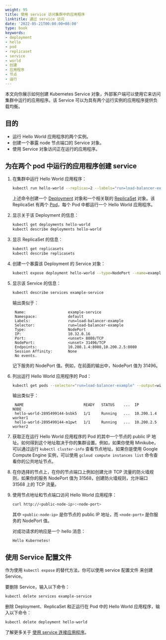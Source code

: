 ```yaml
---
weight: 95
title: 使用 service 访问集群中的应用程序
linktitle: 通过 service 访问
date: '2022-05-21T00:00:00+08:00'
type: book
keywords:
- deployment
- hello
- pod
- replicaset
- service
- world
- 创建
- 应用程序
- 节点
- 运行
---
```



本文向你展示如何创建 Kubernetes Service 对象，外部客户端可以使用它来访问集群中运行的应用程序。该 Service 可以为具有两个运行实例的应用程序提供负载均衡。

## 目的

- 运行 Hello World 应用程序的两个实例。
- 创建一个暴露 node 节点端口的 Service 对象。
- 使用 Service 对象访问正在运行的应用程序。

## 为在两个 pod 中运行的应用程序创建 service

1. 在集群中运行 Hello World 应用程序：

   ```bash
   kubectl run hello-world --replicas=2 --labels="run=load-balancer-example" --image=gcr.io/google-samples/node-hello:1.0  --port=8080
   ```

   上述命令创建一个 [Deployment](https://kubernetes.io/docs/concepts/workloads/controllers/deployment) 对象和一个相关联的 [ReplicaSet](https://kubernetes.io/docs/concepts/workloads/controllers/replicaset) 对象。该 ReplicaSet 有两个 [Pod](https://kubernetes.io/docs/concepts/workloads/pods/pod)，每个 Pod 中都运行一个 Hello World 应用程序。

2. 显示关于该 Deployment 的信息：

   ```bash
   kubectl get deployments hello-world
   kubectl describe deployments hello-world
   ```

3. 显示 ReplicaSet 的信息：

   ```bash
   kubectl get replicasets
   kubectl describe replicasets

   ```

4. 创建一个暴露该 Deployment 的 Service 对象：

   ```bash
   kubectl expose deployment hello-world --type=NodePort --name=example-service
   ```

5. 显示该 Service 的信息：

   ```bash
   kubectl describe services example-service
   ```

   输出类似于：

   ```
    Name:                   example-service
    Namespace:              default
    Labels:                 run=load-balancer-example
    Selector:               run=load-balancer-example
    Type:                   NodePort
    IP:                     10.32.0.16
    Port:                   <unset> 8080/TCP
    NodePort:               <unset> 31496/TCP
    Endpoints:              10.200.1.4:8080,10.200.2.5:8080
    Session Affinity:       None
    No events.
   ```

   记下服务的 NodePort 值。例如，在前面的输出中，NodePort 值为 31496。

6. 列出运行 Hello World 应用程序的 Pod：

   ```bash
   kubectl get pods --selector="run=load-balancer-example" --output=wide
   ```

   输出类似于：

   ```
    NAME                           READY   STATUS    ...  IP           NODE
    hello-world-2895499144-bsbk5   1/1     Running   ...  10.200.1.4   worker1
    hello-world-2895499144-m1pwt   1/1     Running   ...  10.200.2.5   worker2
   ```

7. 获取正在运行 Hello World 应用程序的 Pod 的其中一个节点的 public IP 地址。如何得到这个地址取决于你的集群设置。例如，如果你使用 Minikube，可以通过运行 `kubectl cluster-info` 查看节点地址。如果你是使用 Google Compute Engine 实例，可以使用 `gcloud compute instances list` 命令查看你的公共地址节点。

8. 在你选择的节点上，在你的节点端口上例如创建允许 TCP 流量的防火墙规则，如果你的服务 NodePort 值为 31568，创建防火墙规则，允许端口 31568 上的 TCP 流量。

9. 使用节点地址和节点端口访问 Hello World 应用程序：

   ```bash
   curl http://<public-node-ip>:<node-port>
   ```

   其中 `<public-node-ip>` 是你节点的 public IP 地址，而 `<node-port>` 是你服务的 NodePort 值。

   对成功请求的响应是一个 hello 消息：

   ```
   Hello Kubernetes!
   ```

## 使用 Service 配置文件

作为使用 `kubectl expose` 的替代方法，你可以使用 service 配置文件 来创建 Service。

要删除 Service，输入以下命令：

```bash
kubectl delete services example-service
```

删除 Deployment、ReplicaSet 和正运行在 Pod 中的 Hello World 应用程序，输入以下命令：

```bash
kubectl delete deployment hello-world
```

了解更多关于 [使用 service 连接应用程序](https://kubernetes.io/docs/concepts/services-networking/connect-applications-service)。

